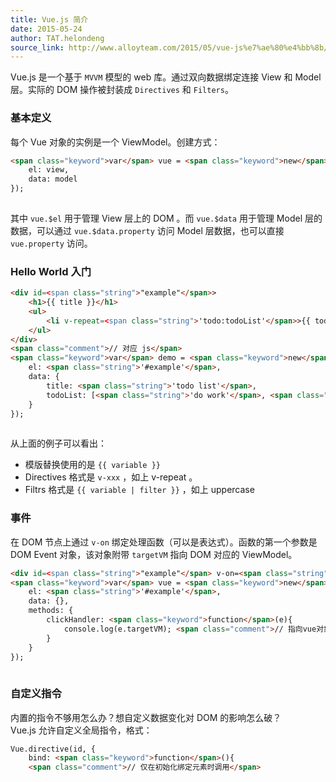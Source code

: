 ```yaml
---
title: Vue.js 简介
date: 2015-05-24
author: TAT.helondeng
source_link: http://www.alloyteam.com/2015/05/vue-js%e7%ae%80%e4%bb%8b/
---
```


<!-- {% raw %} - for jekyll -->

Vue.js 是一个基于 `MVVM` 模型的 web 库。通过双向数据绑定连接 View 和 Model 层。实际的 DOM 操作被封装成 `Directives` 和 `Filters`。

### 基本定义

每个 Vue 对象的实例是一个 ViewModel。创建方式：

```html
<span class="keyword">var</span> vue = <span class="keyword">new</span> Vue({
    el: view,
    data: model
});
 
```

其中 `vue.$el` 用于管理 View 层上的 DOM 。而 `vue.$data` 用于管理 Model 层的数据，可以通过 `vue.$data.property` 访问 Model 层数据，也可以直接 `vue.property` 访问。

### Hello World 入门

```html
<div id=<span class="string">"example"</span>>
    <h1>{{ title }}</h1>
    <ul>
        <li v-repeat=<span class="string">'todo:todoList'</span>>{{ todo | uppercase }}</li>
    </ul>
</div>
<span class="comment">// 对应 js</span>
<span class="keyword">var</span> demo = <span class="keyword">new</span> Vue({
    el: <span class="string">'#example'</span>,
    data: {
        title: <span class="string">'todo list'</span>,
        todoList: [<span class="string">'do work'</span>, <span class="string">'read book'</span>, <span class="string">'shopping'</span>]
    }
});
 
```

从上面的例子可以看出：

-   模版替换使用的是 `{{ variable }}`
-   Directives 格式是 `v-xxx` ，如上 v-repeat 。
-   Filtrs 格式是 `{{ variable | filter }}` ，如上 uppercase

### 事件

在 DOM 节点上通过 `v-on` 绑定处理函数（可以是表达式）。函数的第一个参数是 DOM Event 对象，该对象附带 `targetVM` 指向 DOM 对应的 ViewModel。

```html
<div id=<span class="string">"example"</span> v-on=<span class="string">"click : clickHandler"</span>></div>
<span class="keyword">var</span> vue = <span class="keyword">new</span> Vue({
    el: <span class="string">'#example'</span>,
    data: {},
    methods: {
        clickHandler: <span class="keyword">function</span>(e){
            console.log(e.targetVM); <span class="comment">// 指向vue对象，可以理解为this。</span>
        }
    }
});
 
```

### 自定义指令

内置的指令不够用怎么办？想自定义数据变化对 DOM 的影响怎么破？  
Vue.js 允许自定义全局指令，格式：

```html
Vue.directive(id, {
    bind: <span class="keyword">function</span>(){
    <span class="comment">// 仅在初始化绑定元素时调用</span>
    
```


<!-- {% endraw %} - for jekyll -->